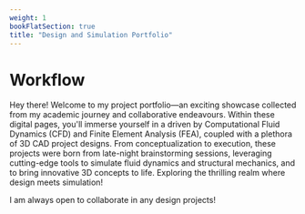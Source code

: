 ```yaml
---
weight: 1
bookFlatSection: true
title: "Design and Simulation Portfolio"
---
```


# Workflow

Hey there! Welcome to my project portfolio—an exciting showcase collected from my academic journey and collaborative endeavours. Within these digital pages, you'll immerse yourself in a driven by Computational Fluid Dynamics (CFD) and Finite Element Analysis (FEA), coupled with a plethora of 3D CAD project designs. From conceptualization to execution, these projects were born from late-night brainstorming sessions, leveraging cutting-edge tools to simulate fluid dynamics and structural mechanics, and to bring innovative 3D concepts to life. Exploring the thrilling realm where design meets simulation!

I am always open to collaborate in any design projects!


